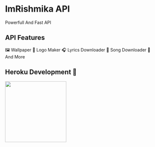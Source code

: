 # ImRishmika API
Powerfull And Fast API

## API Features

🖼️ Wallpaper 
🎨 Logo Maker
🎧 Lyrics Downloader
🎸 Song Downloader
🔎 And More

## Heroku Development 🚀

<a href="https://heroku.com/deploy?template=https://github.com/TechShreyash/TechZBotsAPI"><img src="https://img.shields.io/badge/Deploy%20To%20Heroku-blueviolet?style=for-the-badge&logo=heroku" width="200"/></a>
